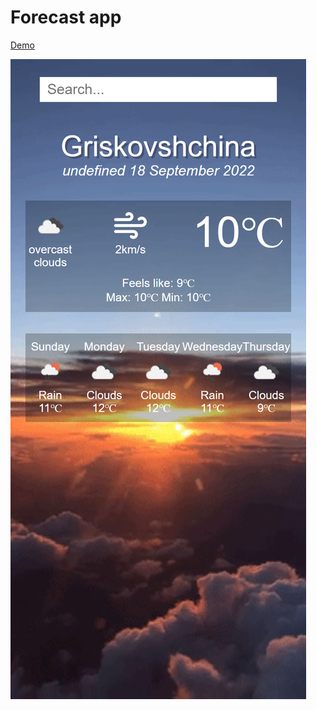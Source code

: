 # Forecast app


[Demo](https://yourcityweatherapp.netlify.app)


![app image](./src/img/weatherapp.png)